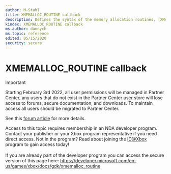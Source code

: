 ```yaml
---
author: M-Stahl
title: XMEMALLOC_ROUTINE callback
description: Defines the syntax of the memory allocation routines, [XMemAlloc (NDA topic)](xmemalloc.md) and `XMemAllocDefault`.
kindex: XMEMALLOC_ROUTINE callback
ms.author: dannych
ms.topic: reference
edited: 05/15/2020
security: secure
---
```


# XMEMALLOC_ROUTINE callback
> [!IMPORTANT]
> Starting February 3rd 2022, all user permissions will be managed in Partner Center, any users that do not exist in the Partner Center user store will lose access to forums, secure documentation, and downloads. To maintain access all users should be migrated to Partner Center. <p></p>See this <a href="https://forums.xboxlive.com/articles/132187/breaking-change-user-access-for-forums-secure-docu.html">forum article</a> for more details.  

 Access to this topic requires membership in an NDA developer program. Contact your publisher or your Xbox program representative if you need direct access. Not in the program? Read about joining the <a href="https://www.xbox.com/Developers/id">ID@Xbox</a> program to gain access today!  <br/><br/>If you are already part of the developer program you can access the secure version of this page here: <a target="_blank" href="https://developer.microsoft.com/en-us/games/xbox/docs/gdk/xmemalloc_routine">https://developer.microsoft.com/en-us/games/xbox/docs/gdk/xmemalloc_routine</a>